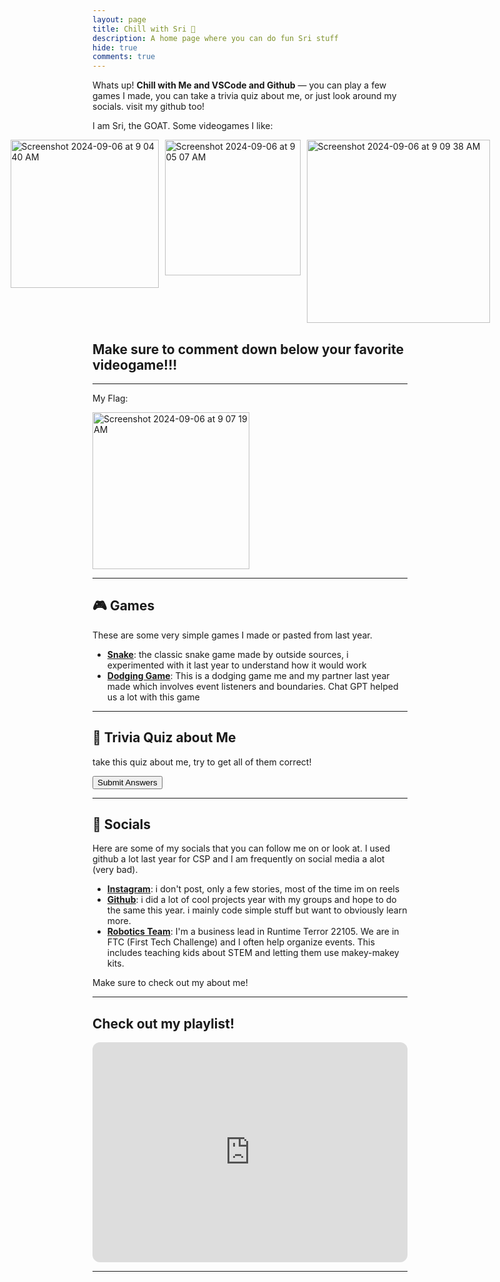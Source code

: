 ```yaml
---
layout: page
title: Chill with Sri 🌴
description: A home page where you can do fun Sri stuff
hide: true
comments: true
---
```


Whats up! **Chill with Me and VSCode and Github** — you can play a few games I made, you can take a trivia quiz about me, or just look around my socials. visit my github too!

I am Sri, the GOAT. Some videogames I like:

<div style="display: flex; gap: 10px; justify-content: center;">
  <img width="237" alt="Screenshot 2024-09-06 at 9 04 40 AM" src="https://github.com/user-attachments/assets/bb21b7e8-cb73-4f13-815c-c25e6fd08cfa">
  <img width="217" alt="Screenshot 2024-09-06 at 9 05 07 AM" src="https://github.com/user-attachments/assets/d04a4705-62f5-400d-acc5-507ce44a9b22">
  <img width="293" alt="Screenshot 2024-09-06 at 9 09 38 AM" src="https://github.com/user-attachments/assets/7d003a98-a1cb-450b-a34e-00aa472e43d7">
</div>

## Make sure to comment down below your favorite videogame!!!


------------------------------------------------------------------------------------------------

My Flag: 

<img width="251" alt="Screenshot 2024-09-06 at 9 07 19 AM" src="https://github.com/user-attachments/assets/67523441-fb70-4d84-8e68-86d34c48dcfe">


---

## 🎮 Games

These are some very simple games I made or pasted from last year. 

- **[Snake](https://sris126.github.io/student//2023/08/30/SnakeWeek2.html)**: the classic snake game made by outside sources, i experimented with it last year to understand how it would work
- **[Dodging Game](https://sris126.github.io/student//2023/08/31/RectangleGame.html)**: This is a dodging game me and my partner last year made which involves event listeners and boundaries. Chat GPT helped us a lot with this game

---

## 🌟 Trivia Quiz about Me

take this quiz about me, try to get all of them correct!
<form id="triviaForm">
  <div id="quiz-container"></div>
  <button type="button" onclick="checkAnswers()">Submit Answers</button>
</form>

<div id="result"></div>

<script>
const questions = [
  {
    question: "What is my favorite color?",
    choices: ["Blue", "Red", "Green", "Purple"],
    answer: "Red"
  },
  {
    question: "What is my favorite hobby?",
    choices: ["Playing games", "Reading", "Cooking", "Traveling"],
    answer: "Playing games"
  },
  {
    question: "Which social media do I use the most?",
    choices: ["Instagram", "Twitter", "Facebook", "Snapchat"],
    answer: "Instagram"
  }
];

function displayQuiz() {
  const quizContainer = document.getElementById('quiz-container');
  for (let i = 0; i < questions.length; i++) {
    const questionElement = document.createElement('div');
    questionElement.innerHTML = `<p>${questions[i].question}</p>`;
    
    for (let j = 0; j < questions[i].choices.length; j++) {
      questionElement.innerHTML += `
        <label>
          <input type="radio" name="question${i}" value="${questions[i].choices[j]}">
          ${questions[i].choices[j]}
        </label><br>
      `;
    }
    quizContainer.appendChild(questionElement);
  }
}

function checkAnswers() {
  let score = 0;
  for (let i = 0; i < questions.length; i++) {
    const selectedAnswer = document.querySelector(`input[name="question${i}"]:checked`);
    if (selectedAnswer && selectedAnswer.value === questions[i].answer) {
      score++;
    }
  }
  document.getElementById('result').innerText = `You got ${score} out of ${questions.length} correct!`;
}

displayQuiz();
</script>



---

## 📢 Socials

Here are some of my socials that you can follow me on or look at. I used github a lot last year for CSP and I am frequently on social media a alot (very bad). 

- **[Instagram](https://www.instagram.com/sri__s126/?next=%2Fftc_runtimeterror%2F&hl=en)**: i don't post, only a few stories, most of the time im on reels
- **[Github](https://github.com/SriS126)**: i did a lot of cool projects year with my groups and hope to do the same this year. i mainly code simple stuff but want to obviously learn more. 
- **[Robotics Team](https://linktr.ee/ftcruntimeterror)**: I'm a business lead in Runtime Terror 22105. We are in FTC (First Tech Challenge) and I often help organize events. This includes teaching kids about STEM and letting them use makey-makey kits.

Make sure to check out my about me!

---

## Check out my playlist!

<iframe style="border-radius:12px" src="https://open.spotify.com/embed/playlist/5mW0jgyburuwiKlgIbGrEN?utm_source=generator" width="100%" height="352" frameBorder="0" allowfullscreen="" allow="autoplay; clipboard-write; encrypted-media; fullscreen; picture-in-picture" loading="lazy"></iframe>



---
